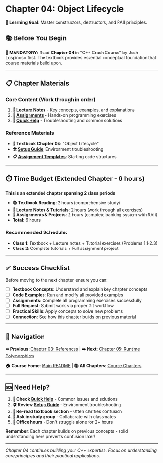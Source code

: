# Chapter 04: Object Lifecycle

**🎯 Learning Goal**: Master constructors, destructors, and RAII principles.

## 📚 Before You Begin

**📖 MANDATORY**: Read **Chapter 04** in "C++ Crash Course" by Josh Lospinoso first. The textbook provides essential conceptual foundation that course materials build upon.

---

## 📋 Chapter Materials

### **Core Content** (Work through in order)
1. **📝 [Lecture Notes](lecture-notes.md)** - Key concepts, examples, and explanations
2. **🧩 [Assignments](assignments.md)** - Hands-on programming exercises  
3. **🔧 [Quick Help](quick-help.md)** - Troubleshooting and common solutions

### **Reference Materials**
- **📖 Textbook Chapter 04**: "Object Lifecycle"
- **🛠️ [Setup Guide](../../setup/DEVELOPMENT_SETUP.md)**: Environment troubleshooting
- **📋 [Assignment Templates](../../assignment-templates/)**: Starting code structures

---

## ⏱️ Time Budget (Extended Chapter - 6 hours)

**This is an extended chapter spanning 2 class periods**

- **📚 Textbook Reading**: 2 hours (comprehensive study)
- **📝 Lecture Notes & Tutorials**: 2 hours (work through all exercises)
- **🧩 Assignments & Projects**: 2 hours (complete banking system with RAII)
- **Total**: 6 hours

### Recommended Schedule:
- **Class 1**: Textbook + Lecture notes + Tutorial exercises (Problems 1.1-2.3)
- **Class 2**: Complete tutorials + Full assignment project

---

## ✅ Success Checklist

Before moving to the next chapter, ensure you can:

- [ ] **Textbook Concepts**: Understand and explain key chapter concepts
- [ ] **Code Examples**: Run and modify all provided examples
- [ ] **Assignments**: Complete all programming exercises successfully
- [ ] **Pull Request**: Submit work via proper Git workflow
- [ ] **Practical Skills**: Apply concepts to solve new problems
- [ ] **Connection**: See how this chapter builds on previous material

---

## 🧭 Navigation

**⬅️ Previous**: [Chapter 03: References](../chapter-03/) | **➡️ Next**: [Chapter 05: Runtime Polymorphism](../chapter-05/)

**🏠 Course Home**: [Main README](../../README.md) | **📚 All Chapters**: [Course Chapters](../)

---

## 🆘 Need Help?

1. **🔧 Check [Quick Help](quick-help.md)** - Common issues and solutions
2. **🛠️ Review [Setup Guide](../../setup/DEVELOPMENT_SETUP.md)** - Environment troubleshooting
3. **📖 Re-read textbook section** - Often clarifies confusion
4. **👥 Ask in study group** - Collaborate with classmates  
5. **🏢 Office hours** - Don't struggle alone for 2+ hours

**Remember**: Each chapter builds on previous concepts - solid understanding here prevents confusion later!

---

*Chapter 04 continues building your C++ expertise. Focus on understanding core principles and their practical applications.*